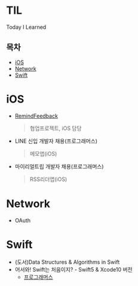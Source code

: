 # TIL
Today I Learned

## 목차
 - [iOS](https://github.com/newoo/TIL#iOS)
 - [Network](https://github.com/newoo/TIL#Network)
 - [Swift](https://github.com/newoo/TIL#Swift)

# iOS
 - [RemindFeedback](https://github.com/avon-dev/remindfeedback-ios)
 
   > 협업프로젝트, iOS 담당
   
 - LINE 신입 개발자 채용(프로그래머스)
 
   > 메모앱(iOS)
   
 - 마이리얼트립 개발자 채용(프로그래머스)
 
   > RSS리더앱(iOS)

# Network
 - OAuth
 
# Swift
 - (도서)Data Structures & Algorithms in Swift
 - 어서와! Swift는 처음이지? - Swift5 & Xcode10 버전
   - [프로그래머스](https://programmers.co.kr/learn/courses/9873)
